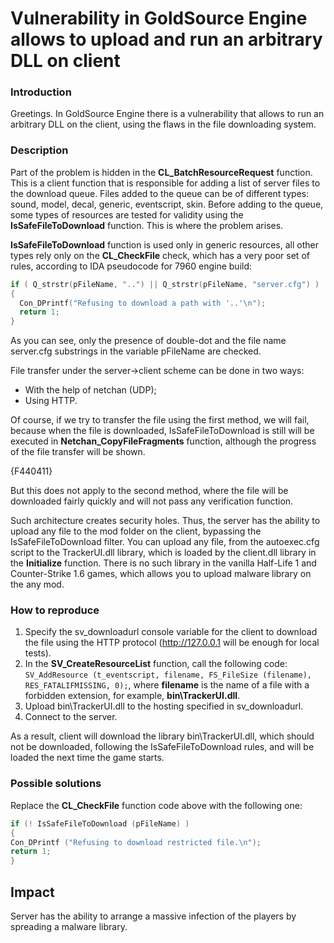 # Vulnerability in GoldSource Engine allows to upload and run an arbitrary DLL on client

### Introduction

Greetings. In GoldSource Engine there is a vulnerability that allows to run an arbitrary DLL on the client, using the flaws in the file downloading system.

### Description

Part of the problem is hidden in the **CL_BatchResourceRequest** function. This is a client function that is responsible for adding a list of server files to the download queue. Files added to the queue can be of different types: sound, model, decal, generic, eventscript, skin. Before adding to the queue, some types of resources are tested for validity using the **IsSafeFileToDownload** function. This is where the problem arises.

**IsSafeFileToDownload** function is used only in generic resources, all other types rely only on the **CL_CheckFile** check, which has a very poor set of rules, according to IDA pseudocode for 7960 engine build:

```cpp
if ( Q_strstr(pFileName, "..") || Q_strstr(pFileName, "server.cfg") )
{
  Con_DPrintf("Refusing to download a path with '..'\n");
  return 1;
}
```

As you can see, only the presence of double-dot and the file name server.cfg substrings in the variable pFileName are checked.

File transfer under the server->client scheme can be done in two ways:

* With the help of netchan (UDP);
* Using HTTP.

Of course, if we try to transfer the file using the first method, we will fail, because when the file is downloaded, IsSafeFileToDownload is still will be executed in **Netchan_CopyFileFragments** function, although the progress of the file transfer will be shown.

{F440411}

But this does not apply to the second method, where the file will be downloaded fairly quickly and will not pass any verification function.

Such architecture creates security holes. Thus, the server has the ability to upload any file to the mod folder on the client, bypassing the IsSafeFileToDownload filter. You can upload any file, from the autoexec.cfg script to the TrackerUI.dll library, which is loaded by the client.dll library in the **Initialize** function. There is no such library in the vanilla Half-Life 1 and Counter-Strike 1.6 games, which allows you to upload malware library on the any mod.

### How to reproduce

1. Specify the sv_downloadurl console variable for the client to download the file using the HTTP protocol (http://127.0.0.1 will be enough for local tests).
2. In the **SV_CreateResourceList** function, call the following code: ```SV_AddResource (t_eventscript, filename, FS_FileSize (filename), RES_FATALIFMISSING, 0);```, where **filename** is the name of a file with a forbidden extension, for example, **bin\TrackerUI.dll**.
3. Upload bin\TrackerUI.dll to the hosting specified in sv_downloadurl.
4. Connect to the server.

As a result, client will download the library bin\TrackerUI.dll, which should not be downloaded, following the IsSafeFileToDownload rules, and will be loaded the next time the game starts.

### Possible solutions

Replace the **CL_CheckFile** function code above with the following one:

```cpp
if (! IsSafeFileToDownload (pFileName) )
{
Con_DPrintf ("Refusing to download restricted file.\n");
return 1;
}
```

## Impact

Server has the ability to arrange a massive infection of the players by spreading a malware library.